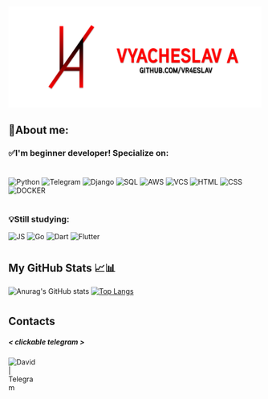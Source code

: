 [![Header](https://github.com/vR4eslav/vR4eslav/blob/main/assets/vr4eslav_shablon_banner.png)](https://www.instagram.com/alsvslv/)


## 📝About me:

### ✅I'm beginner developer! Specialize on: 
#
![Python](https://img.shields.io/badge/-Python-F7DA5A?style=for-the-badge&logo=python)
![Telegram](https://img.shields.io/badge/-TelegramAPI-26A6E7?style=for-the-badge&logo=telegram)
![Django](https://img.shields.io/badge/-Django-000000?style=for-the-badge&logo=django)
![SQL](https://img.shields.io/badge/-postgresql-F7F7F7?style=for-the-badge&logo=postgresql)
![AWS](https://img.shields.io/badge/-aws-F7F7F7?style=for-the-badge&logo=Amazon)
![VCS](https://img.shields.io/badge/-versioncontrol-F7F7F7?style=for-the-badge&logo=git)
![HTML](https://img.shields.io/badge/-html-F7F7F7?style=for-the-badge&logo=html5)
![CSS](https://img.shields.io/badge/-css-000000?style=for-the-badge&logo=CSS3)
![DOCKER](https://img.shields.io/badge/-DOCKER-F7F7F7?style=for-the-badge&logo=DOCKER)
#
### 💡Still studying:

![JS](https://img.shields.io/badge/-JS-4C4C4C?style=for-the-badge&logo=javascript)
![Go](https://img.shields.io/badge/-GoLang-4C4C4C?style=for-the-badge&logo=go)
![Dart](https://img.shields.io/badge/-dart-000000?style=for-the-badge&logo=dart)
![Flutter](https://img.shields.io/badge/-flutter-015496?style=for-the-badge&logo=flutter)
#
## My GitHub Stats 📈📊


![Anurag's GitHub stats](https://github-readme-stats.vercel.app/api?username=vR4eslav&show_icons=true&title_color=E90000&icon_color=E90000&border_radius=25&count_private=True&line_height=20)
[![Top Langs](https://github-readme-stats.vercel.app/api/top-langs/?username=vR4eslav&title_color=E90000&&custom_title=My%20languages%20most%20used&border_radius=25)](https://github.com/vR4eslav)
#

## Contacts

##### < clickable telegram >

[<img align="left" alt="David | Telegram" width="55px" src="https://cdn-icons-png.flaticon.com/512/216/216545.png" />][telegram]
<br />

[telegram]: https://t.me/slavetos






